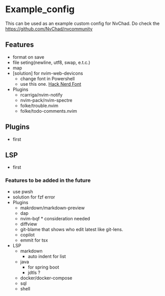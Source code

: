 # Example_config

This can be used as an example custom config for NvChad. Do check the
https://github.com/NvChad/nvcommunity

## Features

- format on save
- file seting(newline, utf8, swap, e.t.c.)
- map
- \[solution\] for nvim-web-devicons
  - change font in Powershell
  - use this one.
    [Hack Nerd Font](https://github.com/ryanoasis/nerd-fonts/releases/download/v3.0.2/Hack.zip)
- Plugins
  - rcarriga/nvim-notify
  - nvim-pack/nvim-spectre
  - folke/trouble.nvim
  - folke/todo-comments.nvim

## Plugins

- first

## LSP

- first

### Features to be added in the future

- use pwsh
- solution for fzf error
- Plugins
  - makrdown/markdown-preview
  - dap
  - nvim-bqf \* consideration needed
  - diffview
  - git-blame that shows who edit latest like git-lens.
  - copilot
  - emmit for tsx
- LSP
  - markdown
    - auto indent for list
  - java
    - for spring boot
    - jdtls ?
  - docker/docker-compose
  - sql
  - shell
